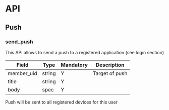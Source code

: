 # API


## Push


### send_push

This API allows to send a push to a registered application (see login section)

|Field|Type|Mandatory|Description
|---|---|---|---
|member_uid|string|Y|Target of push
|title|string|Y|
|body|spec|Y|

Push will be sent to all registered devices for this user
